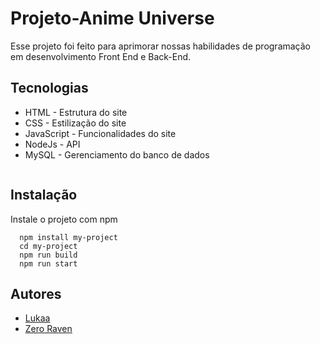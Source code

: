 
# Projeto-Anime Universe

Esse projeto foi feito para aprimorar nossas habilidades de programação em desenvolvimento Front End e Back-End.


## Tecnologias
- HTML - Estrutura do site
- CSS - Estilização do site
- JavaScript - Funcionalidades do site
- NodeJs - API 
- MySQL -  Gerenciamento do banco de dados

 <img style="border-radius: 20px ;" src="https://user-images.githubusercontent.com/78982351/179135526-9ee4d873-1633-4631-b3d4-2259ca848b73.png" alt="">




## Instalação

Instale o projeto com npm

``` Cmd
  npm install my-project
  cd my-project
  npm run build
  npm run start
```

## Autores

 - [Lukaa ](https://github.com/Master-Lukaa)
 - [Zero Raven ](https://github.com/ZeroRaven23)

